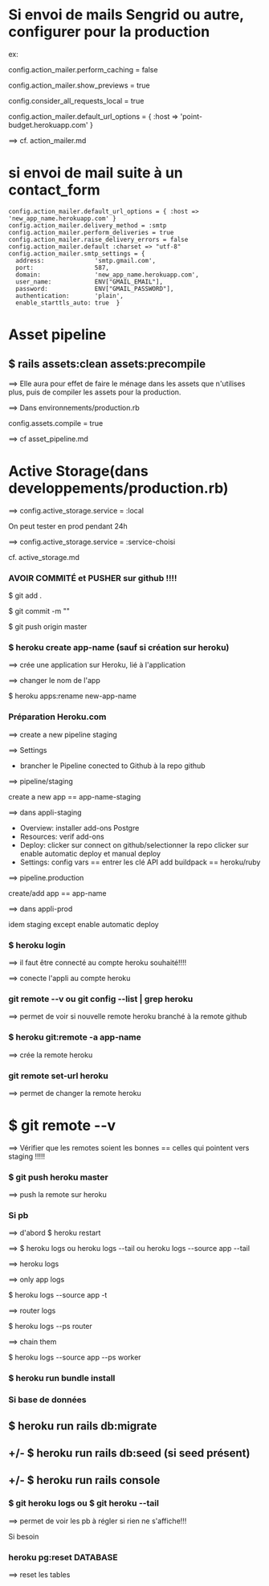# Si envoi de mails Sengrid ou autre, configurer pour la production

ex:

config.action_mailer.perform_caching = false

config.action_mailer.show_previews = true

config.consider_all_requests_local = true

config.action_mailer.default_url_options = { :host => 'point-budget.herokuapp.com' }

==> cf. action_mailer.md
# si envoi de mail suite à un contact_form

	config.action_mailer.default_url_options = { :host => 'new_app_name.herokuapp.com' }  
	config.action_mailer.delivery_method = :smtp  
	config.action_mailer.perform_deliveries = true  
	config.action_mailer.raise_delivery_errors = false  
	config.action_mailer.default :charset => "utf-8"  
	config.action_mailer.smtp_settings = {
	  address:              'smtp.gmail.com',
	  port:                 587,
	  domain:               'new_app_name.herokuapp.com',
	  user_name:            ENV["GMAIL_EMAIL"],
	  password:             ENV["GMAIL_PASSWORD"],
	  authentication:       'plain',
	  enable_starttls_auto: true  }

# Asset pipeline

## $ rails assets:clean assets:precompile

==> Elle aura pour effet de faire le ménage dans les assets que n'utilises plus, puis de compiler les assets pour la production.

==> Dans environnements/production.rb

 config.assets.compile = true

==> cf asset_pipeline.md 

# Active Storage(dans developpements/production.rb)

==> config.active_storage.service = :local

On peut tester en prod pendant 24h

==> config.active_storage.service = :service-choisi

cf. active_storage.md


### AVOIR COMMITÉ et PUSHER sur github !!!!

$ git add .

$ git commit -m ""

$ git push origin master

### $ heroku create app-name (sauf si création sur heroku)

==> crée une application sur Heroku, lié à l'application

==> changer le nom de l'app 

$ heroku apps:rename new-app-name


### Préparation Heroku.com 

==> create a new pipeline staging

==> Settings

- brancher le Pipeline conected to Github à la repo github

==> pipeline/staging

create a new app == app-name-staging

==> dans appli-staging

 - Overview: installer add-ons Postgre
 - Resources: verif add-ons
 - Deploy: clicker sur connect on github/selectionner la repo
 					clicker sur enable automatic deploy et manual deploy
 - Settings: config vars == entrer les clé API
 						 add buildpack == heroku/ruby

==> pipeline.production

create/add app == app-name

==> dans appli-prod

idem staging except enable automatic deploy

### $ heroku login

==> il faut être connecté au compte heroku souhaité!!!!

==> conecte l'appli au compte heroku

### git remote --v ou git config --list | grep heroku

==> permet de voir si nouvelle remote heroku branché à la remote github

### $ heroku git:remote -a app-name

==> crée la remote heroku

### git remote set-url heroku <repo git>

==> permet de changer la remote heroku


# $ git remote --v 

==> Vérifier que les remotes soient les bonnes == celles qui pointent vers staging !!!!!


### $ git push heroku master

==> push la remote sur heroku

### Si pb

==> d'abord $ heroku restart 

==> $ heroku logs ou heroku logs --tail ou heroku logs --source app --tail

==> heroku logs 

==> only app logs 

$ heroku logs --source app -t

==> router logs

$ heroku logs --ps router

==> chain them 

$ heroku logs --source app --ps worker

### $ heroku run bundle install

### Si base de données

## $ heroku run rails db:migrate

## +/- $ heroku run rails db:seed (si seed présent)

## +/- $ heroku run rails console

### $ git heroku logs ou $ git heroku --tail

==> permet de voir les pb à régler si rien ne s'affiche!!!

Si besoin

### heroku pg:reset DATABASE

==> reset les tables 








